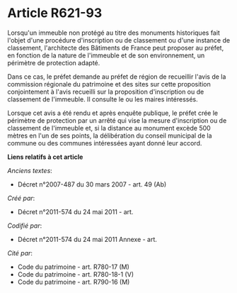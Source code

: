 # Article R621-93

Lorsqu'un immeuble non protégé au titre des monuments historiques fait l'objet d'une procédure d'inscription ou de classement
ou d'une instance de classement, l'architecte des Bâtiments de France peut proposer au préfet, en fonction de la nature de
l'immeuble et de son environnement, un périmètre de protection adapté.

Dans ce cas, le préfet demande au préfet de région de recueillir l'avis de la commission régionale du patrimoine et des sites
sur cette proposition conjointement à l'avis recueilli sur la proposition d'inscription ou de classement de l'immeuble. Il
consulte le ou les maires intéressés.

Lorsque cet avis a été rendu et après enquête publique, le préfet crée le périmètre de protection par un arrêté qui vise la
mesure d'inscription ou de classement de l'immeuble et, si la distance au monument excède 500 mètres en l'un de ses points,
la délibération du conseil municipal de la commune ou des communes intéressées ayant donné leur accord.

**Liens relatifs à cet article**

_Anciens textes_:

  - Décret n°2007-487 du 30 mars 2007 - art. 49 (Ab)

_Créé par_:

  - Décret n°2011-574 du 24 mai 2011  - art.

_Codifié par_:

  - Décret n°2011-574 du 24 mai 2011 Annexe - art.

_Cité par_:

  - Code du patrimoine - art. R780-17 (M)
  - Code du patrimoine - art. R780-18-1 (V)
  - Code du patrimoine - art. R790-16 (M)
